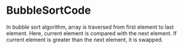 # BubbleSortCode
In bubble sort algorithm, array is traversed from first element to last element. Here, current element is compared with the next element. If current element is greater than the next element, it is swapped.
